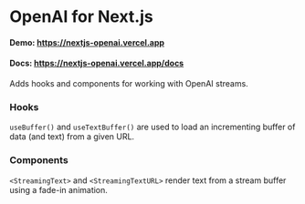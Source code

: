# OpenAI for Next.js

#### Demo: https://nextjs-openai.vercel.app
#### Docs: https://nextjs-openai.vercel.app/docs

Adds hooks and components for working with OpenAI streams.

### Hooks

`useBuffer()` and `useTextBuffer()` are used to load an incrementing buffer of
data (and text) from a given URL.

### Components

`<StreamingText>` and `<StreamingTextURL>` render text from a stream buffer
using a fade-in animation.